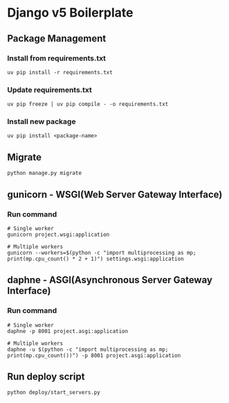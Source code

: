 # Django v5 Boilerplate

## Package Management

### Install from requirements.txt

```shell
uv pip install -r requirements.txt
```

### Update requirements.txt

```shell
uv pip freeze | uv pip compile - -o requirements.txt
```

### Install new package

```shell
uv pip install <package-name>
```

## Migrate

```shell
python manage.py migrate
```

## gunicorn - WSGI(Web Server Gateway Interface)

### Run command

```shell
# Single worker
gunicorn project.wsgi:application

# Multiple workers
gunicorn --workers=$(python -c "import multiprocessing as mp; print(mp.cpu_count() * 2 + 1)") settings.wsgi:application
```

## daphne - ASGI(Asynchronous Server Gateway Interface)

### Run command

```shell
# Single worker
daphne -p 8001 project.asgi:application

# Multiple workers
daphne -u $(python -c "import multiprocessing as mp; print(mp.cpu_count())") -p 8001 project.asgi:application
```

## Run deploy script

```shell
python deploy/start_servers.py
```

